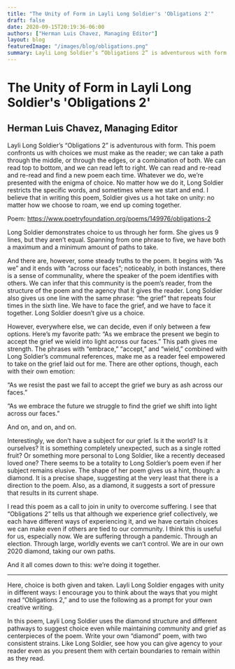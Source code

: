 ```yaml
---
title: "The Unity of Form in Layli Long Soldier's 'Obligations 2'"
draft: false
date: 2020-09-15T20:19:36-06:00
authors: ["Herman Luis Chavez, Managing Editor"]
layout: blog
featuredImage: "/images/blog/obligations.png"
summary: Layli Long Soldier’s “Obligations 2” is adventurous with form. This poem confronts us with choices we must make as the reader; we can take a path through the middle, or through the edges, or a combination of both. We can read top to bottom, and we can read left to right. We can read and re-read and re-read and find a new poem each time. Whatever we do, we’re presented with the enigma of choice.
---
```


# The Unity of Form in Layli Long Soldier's 'Obligations 2'
## Herman Luis Chavez, Managing Editor

Layli Long Soldier’s “Obligations 2” is adventurous with form. This poem confronts us with choices we must make as the reader; we can take a path through the middle, or through the edges, or a combination of both. We can read top to bottom, and we can read left to right. We can read and re-read and re-read and find a new poem each time. Whatever we do, we’re presented with the enigma of choice. No matter how we do it, Long Soldier restricts the specific words, and sometimes where we start and end. I believe that in writing this poem, Soldier gives us a hot take on unity: no matter how we choose to roam, we end up coming together.

Poem: https://www.poetryfoundation.org/poems/149976/obligations-2 

Long Soldier demonstrates choice to us through her form. She gives us 9 lines, but they aren’t equal. Spanning from one phrase to five, we have both a maximum and a minimum amount of paths to take.

And there are, however, some steady truths to the poem. It begins with “As we” and it ends with “across our faces”; noticeably, in both instances, there is a sense of communality, where the speaker of the poem identifies with others. We can infer that this community is the poem’s reader, from the structure of the poem and the agency that it gives the reader. Long Soldier also gives us one line with the same phrase: “the grief” that repeats four times in the sixth line. We have to face the grief, and we have to face it together. Long Soldier doesn’t give us a choice.

However, everywhere else, we can decide, even if only between a few options. Here’s my favorite path: “As we embrace the present we begin to accept the grief we wield into light across our faces.” This path gives me strength. The phrases with “embrace,” “accept,” and “wield,” combined with Long Soldier’s communal references, make me as a reader feel empowered to take on the grief laid out for me. There are other options, though, each with their own emotion:

“As we resist the past we fail to accept the grief we bury as ash across our faces.”

“As we embrace the future we struggle to find the grief we shift into light across our faces.”

And on, and on, and on.

Interestingly, we don’t have a subject for our grief. Is it the world? Is it ourselves? It is something completely unexpected, such as a single rotted fruit? Or something more personal to Long Soldier, like a recently deceased loved one? There seems to be a totality to Long Soldier’s poem even if her subject remains elusive. The shape of her poem gives us a hint, though: a diamond. It is a precise shape, suggesting at the very least that there is a direction to the poem. Also, as a diamond, it suggests a sort of pressure that results in its current shape.

I read this poem as a call to join in unity to overcome suffering. I see that “Obligations 2” tells us that although we experience grief collectively, we each have different ways of experiencing it, and we have certain choices we can make even if others are tied to our community. I think this is useful for us, especially now. We are suffering through a pandemic. Through an election. Through large, worldly events we can’t control. We are in our own 2020 diamond, taking our own paths.

And it all comes down to this: we’re doing it together.

***

Here, choice is both given and taken. Layli Long Soldier engages with unity in different ways: I encourage you to think about the ways that you might read “Obligations 2,” and to use the following as a prompt for your own creative writing.

In this poem, Layli Long Soldier uses the diamond structure and different pathways to suggest choice even while maintaining community and grief as centerpieces of the poem. Write your own “diamond” poem, with two consistent strains. Like Long Soldier, see how you can give agency to your reader even as you present them with certain boundaries to remain within as they read.